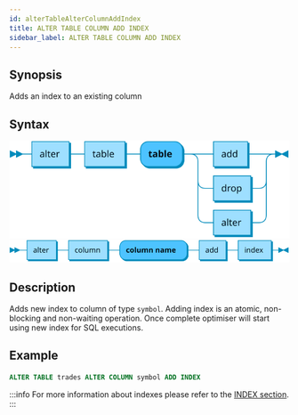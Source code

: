 ```yaml
---
id: alterTableAlterColumnAddIndex
title: ALTER TABLE COLUMN ADD INDEX
sidebar_label: ALTER TABLE COLUMN ADD INDEX
---
```


## Synopsis

Adds an index to an existing column

## Syntax

![alter table syntax](/static/img/doc/diagrams/alter-table.svg)
![add index syntax](/static/img/doc/diagrams/alter-table-add-index.svg)

## Description

Adds new index to column of type `symbol`. Adding index is an atomic,
non-blocking and non-waiting operation. Once complete optimiser will start using
new index for SQL executions.

## Example

```sql title="Adding an index"
ALTER TABLE trades ALTER COLUMN symbol ADD INDEX
```

:::info
For more information about indexes please refer to the
[INDEX section](indexes.md).
:::
